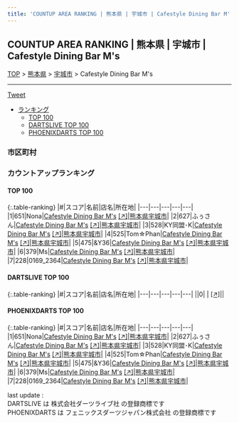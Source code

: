 ```yaml
---
title: 'COUNTUP AREA RANKING | 熊本県 | 宇城市 | Cafestyle Dining Bar M''s'
---
```

## COUNTUP AREA RANKING | 熊本県 | 宇城市 | Cafestyle Dining Bar M's

[TOP](/darts/rank/) > [熊本県](/darts/rank/熊本県/) > [宇城市](/darts/rank/熊本県/宇城市/) > Cafestyle Dining Bar M's

___

<a href="https://twitter.com/share?ref_src=twsrc%5Etfw" data-text="COUNTUP AREA RANKING | 熊本県宇城市Cafestyle Dining Bar M's" class="twitter-share-button" data-hashtags="DARTSLIVE,PHOENIXDARTS,darts,ダーツ" data-show-count="false">Tweet</a>

* [ランキング](#カウントアップランキング)
    * [TOP 100](#top-100)
    * [DARTSLIVE TOP 100](#dartslive-top-100)
    * [PHOENIXDARTS TOP 100](#phoenixdarts-top-100)

### 市区町村

<ul>

</ul>

### カウントアップランキング

#### TOP 100



{:.table-ranking}
|#|スコア|名前|店名|所在地|
|---|---|---|---|---|
|1|651|<span class="rank-name-pd">Nona</span>|<a href="/darts/rank/shops/73671.html">Cafestyle Dining Bar M's</a> <a href="https://vs.phoenixdarts.com/jp/shop/shopDetailInfo/s_73671?s_seq=73671">[↗]</a>|<a href="/darts/rank/熊本県/宇城市">熊本県宇城市</a>|
|2|627|<span class="rank-name-pd">ふぅさん</span>|<a href="/darts/rank/shops/73671.html">Cafestyle Dining Bar M's</a> <a href="https://vs.phoenixdarts.com/jp/shop/shopDetailInfo/s_73671?s_seq=73671">[↗]</a>|<a href="/darts/rank/熊本県/宇城市">熊本県宇城市</a>|
|3|528|<span class="rank-name-pd">KY同盟･K</span>|<a href="/darts/rank/shops/73671.html">Cafestyle Dining Bar M's</a> <a href="https://vs.phoenixdarts.com/jp/shop/shopDetailInfo/s_73671?s_seq=73671">[↗]</a>|<a href="/darts/rank/熊本県/宇城市">熊本県宇城市</a>|
|4|525|<span class="rank-name-pd">Tom☆Phan</span>|<a href="/darts/rank/shops/73671.html">Cafestyle Dining Bar M's</a> <a href="https://vs.phoenixdarts.com/jp/shop/shopDetailInfo/s_73671?s_seq=73671">[↗]</a>|<a href="/darts/rank/熊本県/宇城市">熊本県宇城市</a>|
|5|475|<span class="rank-name-pd">&amp;Y36</span>|<a href="/darts/rank/shops/73671.html">Cafestyle Dining Bar M's</a> <a href="https://vs.phoenixdarts.com/jp/shop/shopDetailInfo/s_73671?s_seq=73671">[↗]</a>|<a href="/darts/rank/熊本県/宇城市">熊本県宇城市</a>|
|6|379|<span class="rank-name-pd">Ms</span>|<a href="/darts/rank/shops/73671.html">Cafestyle Dining Bar M's</a> <a href="https://vs.phoenixdarts.com/jp/shop/shopDetailInfo/s_73671?s_seq=73671">[↗]</a>|<a href="/darts/rank/熊本県/宇城市">熊本県宇城市</a>|
|7|228|<span class="rank-name-pd">0169_2364</span>|<a href="/darts/rank/shops/73671.html">Cafestyle Dining Bar M's</a> <a href="https://vs.phoenixdarts.com/jp/shop/shopDetailInfo/s_73671?s_seq=73671">[↗]</a>|<a href="/darts/rank/熊本県/宇城市">熊本県宇城市</a>|


#### DARTSLIVE TOP 100



{:.table-ranking}
|#|スコア|名前|店名|所在地|
|---|---|---|---|---|
||0|<span class="rank-name-dl"> </span>|<a href="/darts/rank/shops/.html"></a> <a href="">[↗]</a>|<a href="/darts/rank//"></a>|


#### PHOENIXDARTS TOP 100



{:.table-ranking}
|#|スコア|名前|店名|所在地|
|---|---|---|---|---|
|1|651|<span class="rank-name-pd">Nona</span>|<a href="/darts/rank/shops/73671.html">Cafestyle Dining Bar M's</a> <a href="https://vs.phoenixdarts.com/jp/shop/shopDetailInfo/s_73671?s_seq=73671">[↗]</a>|<a href="/darts/rank/熊本県/宇城市">熊本県宇城市</a>|
|2|627|<span class="rank-name-pd">ふぅさん</span>|<a href="/darts/rank/shops/73671.html">Cafestyle Dining Bar M's</a> <a href="https://vs.phoenixdarts.com/jp/shop/shopDetailInfo/s_73671?s_seq=73671">[↗]</a>|<a href="/darts/rank/熊本県/宇城市">熊本県宇城市</a>|
|3|528|<span class="rank-name-pd">KY同盟･K</span>|<a href="/darts/rank/shops/73671.html">Cafestyle Dining Bar M's</a> <a href="https://vs.phoenixdarts.com/jp/shop/shopDetailInfo/s_73671?s_seq=73671">[↗]</a>|<a href="/darts/rank/熊本県/宇城市">熊本県宇城市</a>|
|4|525|<span class="rank-name-pd">Tom☆Phan</span>|<a href="/darts/rank/shops/73671.html">Cafestyle Dining Bar M's</a> <a href="https://vs.phoenixdarts.com/jp/shop/shopDetailInfo/s_73671?s_seq=73671">[↗]</a>|<a href="/darts/rank/熊本県/宇城市">熊本県宇城市</a>|
|5|475|<span class="rank-name-pd">&amp;Y36</span>|<a href="/darts/rank/shops/73671.html">Cafestyle Dining Bar M's</a> <a href="https://vs.phoenixdarts.com/jp/shop/shopDetailInfo/s_73671?s_seq=73671">[↗]</a>|<a href="/darts/rank/熊本県/宇城市">熊本県宇城市</a>|
|6|379|<span class="rank-name-pd">Ms</span>|<a href="/darts/rank/shops/73671.html">Cafestyle Dining Bar M's</a> <a href="https://vs.phoenixdarts.com/jp/shop/shopDetailInfo/s_73671?s_seq=73671">[↗]</a>|<a href="/darts/rank/熊本県/宇城市">熊本県宇城市</a>|
|7|228|<span class="rank-name-pd">0169_2364</span>|<a href="/darts/rank/shops/73671.html">Cafestyle Dining Bar M's</a> <a href="https://vs.phoenixdarts.com/jp/shop/shopDetailInfo/s_73671?s_seq=73671">[↗]</a>|<a href="/darts/rank/熊本県/宇城市">熊本県宇城市</a>|


<div class="footer border-top border-gray-light mt-5 pt-3 text-right text-gray">
    last update : <span style="font-weight: italic" id="foot_last_modified"></span><br />
    DARTSLIVE は 株式会社ダーツライブ社 の登録商標です<br />
    PHOENIXDARTS は フェニックスダーツジャパン株式会社 の登録商標です<br />
</div>

<script src="https://cdnjs.cloudflare.com/ajax/libs/jquery.tablesorter/2.31.3/js/jquery.tablesorter.min.js" integrity="sha512-qzgd5cYSZcosqpzpn7zF2ZId8f/8CHmFKZ8j7mU4OUXTNRd5g+ZHBPsgKEwoqxCtdQvExE5LprwwPAgoicguNg==" crossorigin="anonymous" referrerpolicy="no-referrer"></script>
<link rel="stylesheet" href="https://cdnjs.cloudflare.com/ajax/libs/jquery.tablesorter/2.31.3/css/theme.default.min.css" integrity="sha512-wghhOJkjQX0Lh3NSWvNKeZ0ZpNn+SPVXX1Qyc9OCaogADktxrBiBdKGDoqVUOyhStvMBmJQ8ZdMHiR3wuEq8+w==" crossorigin="anonymous" referrerpolicy="no-referrer" />
<script>
$(function() {
    $(".table-ranking").tablesorter({sortList:[[0, 0]]});
    $("#foot_last_modified").text(formatDate(new Date(document.lastModified), 'yyyy-MM-dd HH:mm:ss'));
});
</script>

<script async src="https://platform.twitter.com/widgets.js" charset="utf-8"></script>